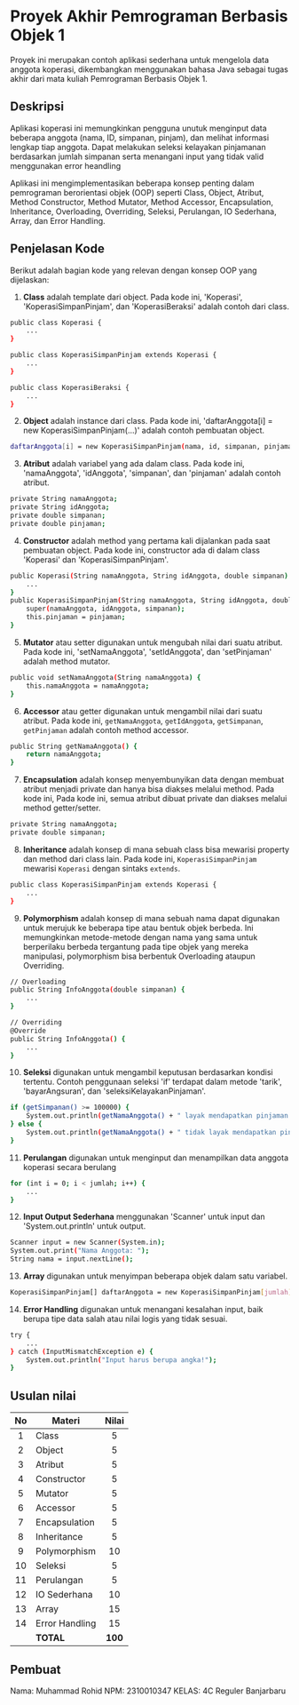 # Proyek Akhir Pemrograman Berbasis Objek 1

Proyek ini merupakan contoh aplikasi sederhana untuk mengelola data anggota koperasi, dikembangkan menggunakan bahasa Java sebagai tugas akhir dari mata kuliah Pemrograman Berbasis Objek 1.

## Deskripsi

Aplikasi koperasi ini memungkinkan pengguna unutuk menginput data beberapa anggota (nama, ID, simpanan, pinjam), dan melihat informasi lengkap tiap anggota. Dapat melakukan seleksi kelayakan pinjamanan berdasarkan jumlah simpanan serta menangani input yang tidak valid menggunakan error heandling

Aplikasi ini mengimplementasikan beberapa konsep penting dalam pemrograman berorientasi objek (OOP) seperti Class, Object, Atribut, Method Constructor, Method Mutator, Method Accessor, Encapsulation, Inheritance, Overloading, Overriding, Seleksi, Perulangan, IO Sederhana, Array, dan Error Handling.

## Penjelasan Kode

Berikut adalah bagian kode yang relevan dengan konsep OOP yang dijelaskan:

1. **Class** adalah template dari object. Pada kode ini, 'Koperasi', 'KoperasiSimpanPinjam', dan 'KoperasiBeraksi' adalah contoh dari class.

```bash
public class Koperasi {
    ...
}

public class KoperasiSimpanPinjam extends Koperasi {
    ...
}

public class KoperasiBeraksi {
    ...
}
```

2. **Object** adalah instance dari class. Pada kode ini, 'daftarAnggota[i] = new KoperasiSimpanPinjam(...)' adalah contoh pembuatan object.

```bash
daftarAnggota[i] = new KoperasiSimpanPinjam(nama, id, simpanan, pinjaman);
```

3. **Atribut** adalah variabel yang ada dalam class. Pada kode ini, 'namaAnggota', 'idAnggota', 'simpanan', dan 'pinjaman' adalah contoh atribut.

```bash
private String namaAnggota;
private String idAnggota;
private double simpanan;
private double pinjaman;
```

4. **Constructor** adalah method yang pertama kali dijalankan pada saat pembuatan object. Pada kode ini, constructor ada di dalam class 'Koperasi' dan 'KoperasiSimpanPinjam'.

```bash
public Koperasi(String namaAnggota, String idAnggota, double simpanan) {
    ...
}
public KoperasiSimpanPinjam(String namaAnggota, String idAnggota, double simpanan, double pinjaman) {
    super(namaAnggota, idAnggota, simpanan);
    this.pinjaman = pinjaman;
}
```

5. **Mutator** atau setter digunakan untuk mengubah nilai dari suatu atribut. Pada kode ini, 'setNamaAnggota', 'setIdAnggota', dan 'setPinjaman' adalah method mutator.
```bash
public void setNamaAnggota(String namaAnggota) {
    this.namaAnggota = namaAnggota;
}
```

6. **Accessor** atau getter digunakan untuk mengambil nilai dari suatu atribut. Pada kode ini, `getNamaAnggota`, `getIdAnggota`, `getSimpanan`, `getPinjaman` adalah contoh method accessor.

```bash
public String getNamaAnggota() {
    return namaAnggota;
}
```

7. **Encapsulation** adalah konsep menyembunyikan data dengan membuat atribut menjadi private dan hanya bisa diakses melalui method. Pada kode ini, Pada kode ini, semua atribut dibuat private dan diakses melalui method getter/setter.

```bash
private String namaAnggota;
private double simpanan;
```

8. **Inheritance** adalah konsep di mana sebuah class bisa mewarisi property dan method dari class lain. Pada kode ini, `KoperasiSimpanPinjam` mewarisi `Koperasi` dengan sintaks `extends`.

```bash
public class KoperasiSimpanPinjam extends Koperasi {
    ...
}
```

9. **Polymorphism** adalah konsep di mana sebuah nama dapat digunakan untuk merujuk ke beberapa tipe atau bentuk objek berbeda. Ini memungkinkan metode-metode dengan nama yang sama untuk berperilaku berbeda tergantung pada tipe objek yang mereka manipulasi, polymorphism bisa berbentuk Overloading ataupun Overriding. 
```bash
// Overloading
public String InfoAnggota(double simpanan) {
    ...
}

// Overriding
@Override
public String InfoAnggota() {
    ...
}
```

10. **Seleksi** digunakan untuk mengambil keputusan berdasarkan kondisi tertentu. Contoh penggunaan seleksi 'if' terdapat dalam metode 'tarik', 'bayarAngsuran', dan 'seleksiKelayakanPinjaman'.

```bash
if (getSimpanan() >= 100000) {
    System.out.println(getNamaAnggota() + " layak mendapatkan pinjaman.");
} else {
    System.out.println(getNamaAnggota() + " tidak layak mendapatkan pinjaman.");
}
```

11. **Perulangan** digunakan untuk menginput dan menampilkan data anggota koperasi secara berulang
```bash
for (int i = 0; i < jumlah; i++) {
    ...
}
```

12. **Input Output Sederhana** menggunakan 'Scanner' untuk input dan 'System.out.println' untuk output.

```bash
Scanner input = new Scanner(System.in);
System.out.print("Nama Anggota: ");
String nama = input.nextLine();
```

13. **Array** digunakan untuk menyimpan beberapa objek dalam satu variabel.

```bash
KoperasiSimpanPinjam[] daftarAnggota = new KoperasiSimpanPinjam[jumlah];
```

14. **Error Handling** digunakan untuk menangani kesalahan input, baik berupa tipe data salah atau nilai logis yang tidak sesuai.

```bash
try {
    ...
} catch (InputMismatchException e) {
    System.out.println("Input harus berupa angka!");
}
```

## Usulan nilai

| No  | Materi         |  Nilai  |
| :-: | -------------- | :-----: |
|  1  | Class          |    5    |
|  2  | Object         |    5    |
|  3  | Atribut        |    5    |
|  4  | Constructor    |    5    |
|  5  | Mutator        |    5    |
|  6  | Accessor       |    5    |
|  7  | Encapsulation  |    5    |
|  8  | Inheritance    |    5    |
|  9  | Polymorphism   |   10    |
| 10  | Seleksi        |    5    |
| 11  | Perulangan     |    5    |
| 12  | IO Sederhana   |   10    |
| 13  | Array          |   15    |
| 14  | Error Handling |   15    |
|     | **TOTAL**      | **100** |

## Pembuat

Nama: Muhammad Rohid
NPM: 2310010347
KELAS: 4C Reguler Banjarbaru
